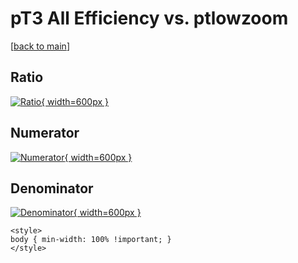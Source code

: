 # pT3 All Efficiency vs. ptlowzoom

[[back to main](./)]



## Ratio

[![Ratio](../mtv/var/pT3_0_eff_ptlowzoom.png){ width=600px }](../mtv/var/pT3_0_eff_ptlowzoom.pdf)

## Numerator

[![Numerator](../mtv/num/pT3_0_eff_ptlowzoom_num0.png){ width=600px }](../mtv/num/pT3_0_eff_ptlowzoom_num0.pdf)

## Denominator

[![Denominator](../mtv/den/pT3_0_eff_ptlowzoom_den.png){ width=600px }](../mtv/den/pT3_0_eff_ptlowzoom_den.pdf)


``` {=html}
<style>
body { min-width: 100% !important; }
</style>
```
